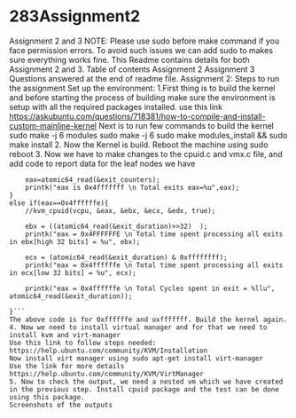 # 283Assignment2
Assignment 2 and 3
NOTE: Please use sudo before make command if you face permission errors. To avoid such issues we can add sudo to makes sure everything works fine.
This Readme contains details for both Assignment 2 and 3.
Table of contents
Assignment 2
Assignment 3
Questions answered at the end of readme file.
Assignment 2:
Steps to run the assignment
Set up the environment:
1.First thing is to build the kernel and before starting the process of building make sure the environment is setup with all the required packages installed.
use this link https://askubuntu.com/questions/718381/how-to-compile-and-install-custom-mainline-kernel
Next is to run few commands to build the kernel
sudo make -j 6 modules
sudo make -j 6
sudo make modules_install && sudo make install
2. Now the Kernel is build. Reboot the machine using sudo reboot
3. Now we have to make changes to the cpuid.c and vmx.c file, and add code to report data for the leaf nodes we have
``` if(eax==0x4fffffff){
	eax=atomic64_read(&exit_counters);
	printk("eax is 0x4fffffff \n Total exits eax=%u",eax); 
}
else if(eax==0x4ffffffe){
	//kvm_cpuid(vcpu, &eax, &ebx, &ecx, &edx, true);
			
	ebx = ((atomic64_read(&exit_duration)>>32)  );
	printk("eax = 0x4FFFFFFE \n Total time spent processing all exits in ebx[high 32 bits] = %u", ebx);
		
	ecx = (atomic64_read(&exit_duration) & 0xffffffff);
	printk("eax = 0x4ffffffe \n Total time spent processing all exits in ecx[low 32 bits] = %u", ecx);
	
	printk("eax = 0x4ffffffe \n Total Cycles spent in exit = %llu", atomic64_read(&exit_duration));

}```
The above code is for 0xffffffe and oxfffffff. Build the kernel again.
4. Now we need to install virtual manager and for that we need to install kvm and virt-manager
Use this link to follow steps needed: https://help.ubuntu.com/community/KVM/Installation
Now install virt manager using sudo apt-get install virt-manager
Use the link for more details https://help.ubuntu.com/community/KVM/VirtManager
5. Now to check the output, we need a nested vm which we have created in the previous step. Install cpuid package and the test can be done using this package.
Screenshots of the outputs

